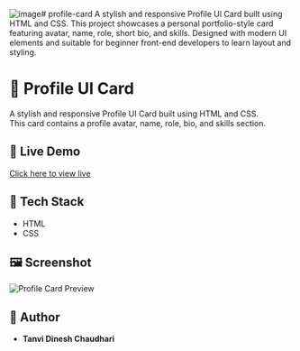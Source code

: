 ![image](https://github.com/user-attachments/assets/55f2542c-870f-48ce-8ffa-57c42309770c)# profile-card
A stylish and responsive Profile UI Card built using HTML and CSS. This project showcases a personal portfolio-style card featuring avatar, name, role, short bio, and skills. Designed with modern UI elements and suitable for beginner front-end developers to learn layout and styling.
# 💼 Profile UI Card

A stylish and responsive Profile UI Card built using HTML and CSS.  
This card contains a profile avatar, name, role, bio, and skills section.

## 🔗 Live Demo
[Click here to view live](https://tanvichaudhari.github.io/profile-card/)

## 📁 Tech Stack
- HTML
- CSS

## 🖼️ Screenshot
![Profile Card Preview](![image](https://github.com/user-attachments/assets/55f2542c-870f-48ce-8ffa-57c42309770c)
)

## 📌 Author
- **Tanvi Dinesh Chaudhari**

